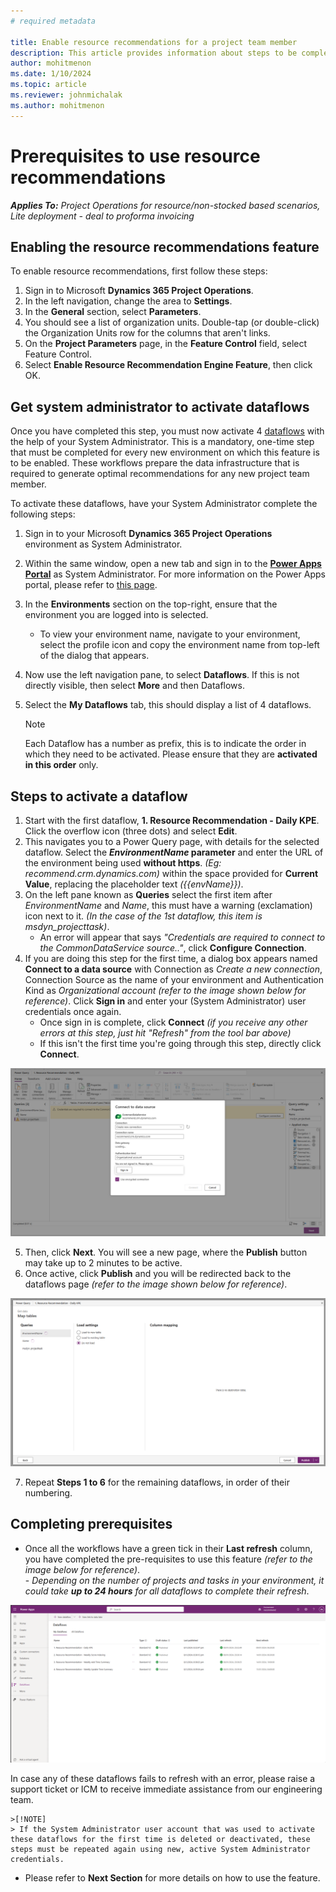 ```yaml
---
# required metadata

title: Enable resource recommendations for a project team member
description: This article provides information about steps to be completed in order to use the resource recommendations feature for the first time.
author: mohitmenon
ms.date: 1/10/2024
ms.topic: article
ms.reviewer: johnmichalak
ms.author: mohitmenon
---
```


# Prerequisites to use resource recommendations

_**Applies To:** Project Operations for resource/non-stocked based scenarios, Lite deployment - deal to proforma invoicing_


## Enabling the resource recommendations feature

To enable resource recommendations, first follow these steps:

1.	Sign in to Microsoft **Dynamics 365 Project Operations**.
2.	In the left navigation, change the area to **Settings**.
3.	In the **General** section, select **Parameters**.
4.	You should see a list of organization units. Double-tap (or double-click) the Organization Units row for the columns that aren't links.
5.	On the **Project Parameters** page, in the **Feature Control** field, select Feature Control.
6.	Select **Enable Resource Recommendation Engine Feature**, then click OK.

## Get system administrator to activate dataflows 

Once you have completed this step, you must now activate 4 [dataflows](/power-apps/maker/data-platform/create-and-use-dataflows) with the help of your System Administrator. This is a mandatory, one-time step that must be completed for every new environment on which this feature is to be enabled. These workflows prepare the data infrastructure that is required to generate optimal recommendations for any new project team member.

To activate these dataflows, have your System Administrator complete the following steps:

1. Sign in to your Microsoft **Dynamics 365 Project Operations** environment as System Administrator.
2. Within the same window, open a new tab and sign in to the [**Power Apps Portal**](https://make.powerapps.com) as System Administrator. For more information on the Power Apps portal, please refer to [this page](/power-apps/maker/canvas-apps/sign-in-to-power-apps).
3. In the **Environments** section on the top-right, ensure that the environment you are logged into is selected. 
    - To view your environment name, navigate to your environment, select the profile icon and copy the environment name from top-left of the dialog that appears.
4. Now use the left navigation pane, to select **Dataflows**. If this is not directly visible, then select **More** and then Dataflows.
5. Select the **My Dataflows** tab, this should display a list of 4 dataflows. 

    >[!NOTE]
    > Each Dataflow has a number as prefix, this is to indicate the order in which they need to be activated. Please ensure that they are **activated in this order** only.

## Steps to activate a dataflow

1. Start with the first dataflow, **1. Resource Recommendation - Daily KPE**. Click the overflow icon (three dots) and select **Edit**.
2. This navigates you to a Power Query page, with details for the selected dataflow. Select the **_EnvironmentName_ parameter** and enter the URL of the environment being used **without https**. _(Eg: recommend.crm.dynamics.com)_ within the space provided for **Current Value**, replacing the placeholder text _({{envName}})_.
3. On the left pane known as **Queries** select the first item after _EnvironmentName_ and _Name_, this must have a warning (exclamation) icon next to it. _(In the case of the 1st dataflow, this item is msdyn_projecttask)_.
    -  An error will appear that says _"Credentials are required to connect to the CommonDataService source.."_, click **Configure Connection**.
4. If you are doing this step for the first time, a dialog box appears named **Connect to a data source** with Connection as _Create a new connection_, Connection Source as the name of your environment and Authentication Kind as _Organizational account_ _(refer to the image shown below for reference)_. Click **Sign in** and enter your (System Administrator) user credentials once again.
    - Once sign in is complete, click **Connect** _(if you receive any other errors at this step, just hit "Refresh" from the tool bar above)_
    - If this isn't the first time you're going through this step, directly click **Connect**.


![Configure Connection for Dataflow](../media/RRConfigureConnection.png)

5. Then, click **Next**. You will see a new page, where the **Publish** button may take up to 2 minutes to be active.
6. Once active, click **Publish** and you will be redirected back to the dataflows page _(refer to the image shown below for reference)_. 

![Publish Dataflow](../media/RRDataflowPublish.png)

7. Repeat **Steps 1 to 6** for the remaining dataflows, in order of their numbering.

## Completing prerequisites

- Once all the workflows have a green tick in their **Last refresh** column, you have completed the pre-requisites to use this feature _(refer to the image below for reference)_.   
        - _Depending on the number of projects and tasks in your environment, it could take **up to 24 hours** for all dataflows to complete their refresh_.

![Last Refresh Completed](../media/RRLastRefreshComplete.png)

In case any of these dataflows fails to refresh with an error, please raise a support ticket or ICM to receive immediate assistance from our engineering team.

    >[!NOTE]
    > If the System Administrator user account that was used to activate these dataflows for the first time is deleted or deactivated, these steps must be repeated again using new, active System Administrator credentials.

- Please refer to **Next Section** for more details on how to use the feature.


